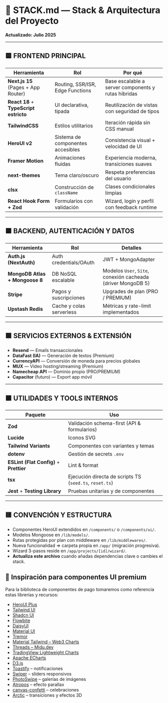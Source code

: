 # 🧱 STACK.md — Stack & Arquitectura del Proyecto

**Actualizado:** **Julio 2025**

---

## 🟦 FRONTEND PRINCIPAL

| Herramienta                            | Rol                               | Por qué                                             |
| -------------------------------------- | --------------------------------- | --------------------------------------------------- |
| **Next.js 15** (Pages + App Router)    | Routing, SSR/ISR, Edge Functions  | Base escalable a server components y rutas híbridas |
| **React 18** + **TypeScript estricto** | UI declarativa, tipada            | Reutilización de vistas con seguridad de tipos      |
| **TailwindCSS**                        | Estilos utilitarios               | Iteración rápida sin CSS manual                     |
| **HeroUI v2**                          | Sistema de componentes accesibles | Consistencia visual + velocidad de UI               |
| **Framer Motion**                      | Animaciones fluidas               | Experiencia moderna, transiciones suaves            |
| **next-themes**                        | Tema claro/oscuro                 | Respeta preferencias del usuario                    |
| **clsx**                               | Construcción de `className`       | Clases condicionales limpias                        |
| **React Hook Form + Zod**              | Formularios con validación        | Wizard, login y perfil con feedback runtime         |

---

## 🟧 BACKEND, AUTENTICACIÓN Y DATOS

| Herramienta                    | Rol                      | Detalles                                  |
| ------------------------------ | ------------------------ | ----------------------------------------- |
| **Auth.js (NextAuth)**         | Auth credentials/OAuth   | JWT + MongoAdapter                        |
| **MongoDB Atlas + Mongoose 8** | DB NoSQL escalable       | Modelos `User`, `Site`, conexión cacheada (driver MongoDB 5) |
| **Stripe**                     | Pagos y suscripciones    | Upgrades de plan (PRO / PREMIUM)          |
| **Upstash Redis**              | Cache y colas serverless | Métricas y rate-limit implementados       |

---

## 🟩 SERVICIOS EXTERNOS & EXTENSIÓN

- **Resend** — Emails transaccionales
- **DataFast (IA)** — Generación de textos (Premium)
- **CurrencyAPI** — Conversión de moneda para precios globales
- **MUX** — Vídeo hosting/streaming (Premium)
- **Namecheap API** — Dominio propio (PRO/PREMIUM)
- **Capacitor** (futuro) — Export app móvil

---

## 🟫 UTILIDADES Y TOOLS INTERNOS

| Paquete                                 | Uso                                                     |
| --------------------------------------- | ------------------------------------------------------- |
| **Zod**                                 | Validación schema-first (API & formularios)             |
| **Lucide**                              | Iconos SVG                                              |
| **Tailwind Variants**                   | Componentes con variantes y temas                       |
| **dotenv**                              | Gestión de secrets `.env`                               |
| **ESLint (Flat Config)** + **Prettier** | Lint & format                                           |
| **tsx**                                 | Ejecución directa de scripts TS (`seed.ts`, `reset.ts`) |
| **Jest** + **Testing Library**          | Pruebas unitarias y de componentes |

---

## 🟨 CONVENCIÓN Y ESTRUCTURA

- Componentes HeroUI extendidos en `/components/` o `/components/ui/`.
- Modelos Mongoose en `/lib/models/`.
- Rutas protegidas por plan con middleware en `/lib/middlewares/`.
- Nueva funcionalidad ⇒ carpeta propia en `/app/` (migración progresiva).
- Wizard 3-pasos reside en `/app/projects/[id]/wizard/`.
- **Actualiza este archivo** cuando añadas dependencias clave o cambies el stack.

## 🌟 Inspiración para componentes UI premium

Para la biblioteca de componentes de pago tomaremos como referencia estas librerías y recursos:

- [HeroUI Plus](https://www.heroui.com/)
- [Tailwind UI](https://tailwindcss.com/plus)
- [Shadcn UI](https://ui.shadcn.com/)
- [Flowbite](https://flowbite.com/)
- [DaisyUI](https://daisyui.com/)
- [Material UI](https://mui.com/material-ui/)
- [Tremor](https://tremor.so/)
- [Material Tailwind – Web3 Charts](https://www.material-tailwind.com/blocks/web3-charts)
- [Threads – Midu.dev](https://www.threads.com/@midu.dev/post/C558KlMtyAM)
- [TradingView Lightweight Charts](https://www.tradingview.com/lightweight-charts/)
- [Apache ECharts](https://echarts.apache.org/en/index.html)
- [D3.js](https://d3js.org/)
- [Toastify](https://apvarun.github.io/toastify-js/) – notificaciones
- [Swiper](https://swiperjs.com/) – sliders responsivos
- [PhotoSwipe](https://photoswipe.com/) – galerías de imágenes
- [Atropos](https://atroposjs.com/) – efecto parallax
- [canvas-confetti](https://www.kirilv.com/canvas-confetti/) – celebraciones
- [Arctic](https://arctic.jackyz.xyz/) – transiciones y efectos 3D
